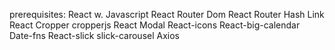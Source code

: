 prerequisites:
React w. Javascript
React Router Dom
React Router Hash Link
React Cropper cropperjs
React Modal
React-icons
React-big-calendar
Date-fns
React-slick slick-carousel
Axios